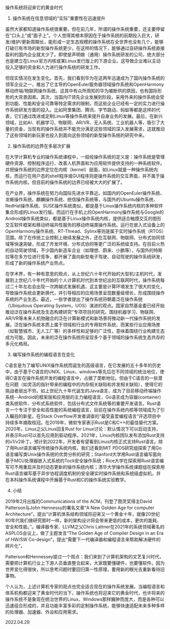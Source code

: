 操作系统将迎来它的黄金时代

1. 操作系统在信息领域的“实际”重要性在迅速提升

虽然大家都知道操作系统很重要。但在前几年，所谓的操作系统重要，还主要停留在“口头上”或“面子上”。个人觉得其根本原因在于操作系统的前期投入巨大，研发/维护/更新周期长，能形成一定生态规模的操作系统在全世界也没有几个，能够打破已有市场的新型操作系统更少。在这样的情况下，能够通过自研操作系统直接盈利的国内企业就太少了。即使是声明做（通用）操作系统研发的公司，绝大部分也是建立在Linux官方内核或某Linux发行版上的下游企业。这导致企业难以主动投入足够的资金和人力进行操作系统的研发工作。

但现实情况在发生变化。首先，我们看到华为在这两年迅速成为了国内操作系统的领军企业之一，推出了它主导的OpenEuler服务器领域操作系统和OpenHarmony移动终端/物联网操作系统。这其中有众所周知的华为被断供的原因，也有国际形势的大背景因素。其次，当国内IT领先企业发展到阶段，采用外来的操作系统会受到功能、性能和安全可靠等特定需求的限制，而这些企业已经有一定的实力进行操作系统研发方面的投入。比如阿里集团、腾讯、字节跳动、蚂蚁等都是这样的代表，它们通过改进或定制Linux等操作系统来提升自身业务的发展。最后，在新兴领域，比如AI、机器学习、物联网、AR/VR、无人系统、工业机器人等，吸引了大量的资金，当现有的操作系统并不能充分满足这些领域的深入发展需求，这就推动了这些领域的新玩家也投入到面向这些领域的新型操作系统的研究中来。


2. 操作系统的边界在多层次扩展

在大学计算机专业的操作系统课程中，一般给操作系统的定义是：操作系统是管理硬件资源、控制程序运行、改善人机界面和为应用软件提供支持的一种系统软件。并把操作系统的边界定位在内核（kernel）层面，如Linux就是一种操作系统内核，而运行在用户态的shell程序或GUI程序则是操作系统的交互界面，并不属于操作系统内核。但目前的操作系统的边界已经被大大的扩展了。

在产业界，操作系统在努力向国际先进水平靠近。如国内的OpenEuler操作系统、龙蜥操作系统、麒麟操作系统、统信操作系统等，与国外的Ubuntu操作系统、RedHat操作系统、SUSE操作系统类似，都是基于Linux操作系统内核的多种软件集合形成的Linux发行版。而运行在手机上的OpenHarmony操作系统与Google的Android操作系统类似，都是基于Linux操作系统内核，提供适合触摸交互的图形交互软件框架和移动终端共性服务的移动终端类操作系统。运行在嵌入式设备上的OpenHarmony操作系统、RT-Thread、Sylinx等则是属于实时操作系统（RTOS）范围，除了在传统工业控制上继续发展之外，还在互联网、物联网、分布式协同领域等快速突破，形成了开发环境、分布式协同等更广泛的系统级支持。在目前火热的自动驾驶领域，不少国内新造车企业（如理想、蔚来、小鹏等），与国外的特斯拉等在多方位进行竞争，都开展了面向新型电子驾驶、自动驾驶的操作系统研发，形成了新的操作系统产业热点。

在学术界，有一种有意思的观点，从上世纪六十年代开始的大型机/主机时代，发展到上世纪八十年代开始的个人计算机时代到本世纪出的互联网时代，操作系统每过二十年左右会出现一次跨越式发展机遇，这主要是计算环境发生了很大的变化，导致操作系统会更新换代，并引导相应的应用场景呈现数量级增长，形成围绕操作系统的产业生态。最近，一些学者提出了操作系统将朝着泛在操作系统（Ubiquitous Operating System，UOS）演进的观点。国家自然基金委已经开始推动泛在操作系统及生态构建研究”专项项目的研究。围绕机器学习、物联网、AR/VR等未来人机物融合的泛在计算新模式和新场景将推动新一代操作系统的发展。泛在操作系统本质上属于领域和行业的专用软件系统，而某些行业应用场景（如智慧城市、无人工厂等）的多样性和足够的广泛性，意味着围绕行业构建生态成为可能。因此，未来的泛在操作系统将呈现多个基于领域的操作系统生态共存的多元化格局。

3. 编写操作系统的编程语言在变化

C语言是为了编写UNIX操作系统而诞生的高级语言，在它发展的五十多年的历史中，由于基于C语言的UNIX、Linux、windows等先后在不同领域的统治地位，使得C语言在操作系统开发的编程语言中，占据了垄断地位。但由于C语言的一些潜在问题（如灵活的指针带来的编程中的内存相关缺陷和并发相关缺陷），使得它的挑战者层出不穷。如上世纪九十年代诞生的Java语言，成为了目前移动终端操作系统--Android的框架层和应用层的主力编程语言，Go语言成为容器(container)类系统软件、分布式系统软件，包括分布式文件系统等的重要开发语言。Rust语言一个专注于安全和高性能的系统编程语言，目前在操作系统内核等领域成为了引入瞩目的新星。在Stack Overflow开发者调查的“最受喜爱编程语言”评选项目中持续多年摘取桂冠。在2019年，微软专家表示Rust是C和C++的最佳替代方案。2020年，Linux之父Linus回复Rust for Linux讨论：默认情况下可以启动支持，并表示Rust可以首先应用到驱动程序。2021年，Linux内核团队发布添加Rust支持的v1/v2补丁。预计到2022年，开发者有望看到Linux内核正式支持Rust语言。除了用Rust语言编写传统操作系统内核，我们还看到MIT PDOS研究组探索了用Go语言编写类Unix操作系统的优势分析的研究；Stanford大学用Rust语言编写面向基于MCU处理器嵌入式系统的Tock安全操作系统；Rice大学在探索用Rust语言编写可不用重启并及时动态更新的操作系统内核；清华大学操作系统课题组在探索用Rust语言编写基于异步协程调度机制的安全硬实时操作系统和系统级虚拟机，并在本科操作系统课程中开展基于Rust和C的操作系统实验教学。

4. 小结

2019年2月出版的Communications of the ACM，刊登了图灵奖得主David Patterson与John Hennessy的署名文章“A New Golden Age for computer Architecture”，提出“计算机体系结构领域将迎来又一个黄金十年，就像20世纪80年代我们做研究那时一样，新的架构设计将会带来更低的成本，更优的能耗、安全和性能。”。编译器专家、LLVM之父Chris Lattner在2021年的系统领域著名的ASPLOS会议上，做了主题发言“The Golden Age of Compiler Design in an Era of HW/SW Co-design”，提出“需要下一代编译器和编程语言来帮助解决硬件的碎片化”。

Patterson和Hennessey提过一个观点：我们来到了计算机架构的文艺复兴时代，需要把计算机行业上下游人员垂直整合起来，大家既要懂硬件，也要懂软件。因为世界变化得很快，所以思考问题时要回归第一性原理，要用新的眼光去重新看待旧事物。

个人认为，上述计算机专家的观点也完全适合现在的操作系统发展。当编程语言和体系机构都迎来了黄金时代的当下，操作系统也将迎来它的黄金时代，也许将来的操作系统不是象现在统治世界的Linux、Windows那样臃肿而庞大，而是各种可以迅速组合形成的，并且功能丰富多彩的定制操作系统，能够快速适配未来多种多样的处理器、加速器、外设和应用需求。

2022.04.29